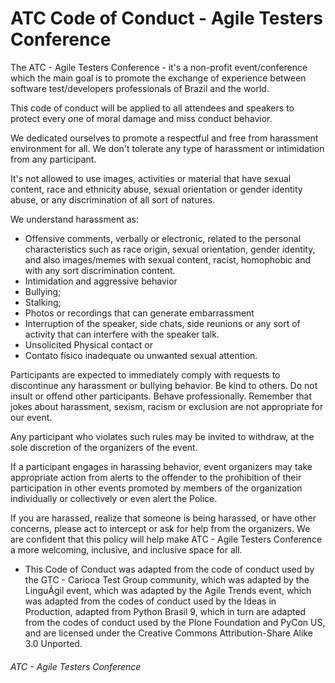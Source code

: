 # ATC Code of Conduct - Agile Testers Conference

The ATC - Agile Testers Conference - it's a non-profit event/conference which the main goal is to promote the exchange of experience between software test/developers professionals of Brazil and the world.

This code of conduct will be applied to all attendees and speakers to protect every one of moral damage and miss conduct behavior.

We dedicated ourselves to promote a respectful and free from harassment environment for all. We don't tolerate any type of harassment or intimidation from any participant.

It's not allowed to use images, activities or material that have sexual content, race and ethnicity abuse, sexual orientation or gender identity abuse, or any discrimination of all sort of natures. 

We understand harassment as:
* Offensive comments, verbally or electronic, related to the personal characteristics such as race origin, sexual orientation, gender identity, and also images/memes with sexual content, racist, homophobic and with any sort discrimination content.
* Intimidation and aggressive behavior
* Bullying;
* Stalking;
* Photos or recordings that can generate embarrassment
* Interruption of the speaker, side chats, side reunions or any sort of activity that can interfere with the speaker talk.
* Unsolicited Physical contact or 
* Contato físico inadequate ou unwanted sexual attention.


Participants are expected to immediately comply with requests to discontinue any harassment or bullying behavior. Be kind to others. Do not insult or offend other participants. Behave professionally. Remember that jokes about harassment, sexism, racism or exclusion are not appropriate for our event.


Any participant who violates such rules may be invited to withdraw, at the sole discretion of the organizers of the event.

If a participant engages in harassing behavior, event organizers may take appropriate action from alerts to the offender to the prohibition of their participation in other events promoted by members of the organization individually or collectively or even alert the Police.

If you are harassed, realize that someone is being harassed, or have other concerns, please act to intercept or ask for help from the organizers. We are confident that this policy will help make ATC - Agile Testers Conference a more welcoming, inclusive, and inclusive space for all.

* This Code of Conduct was adapted from the code of conduct used by the GTC - Carioca Test Group community, which was adapted by the LinguÁgil event, which was adapted by the Agile Trends event, which was adapted from the codes of conduct used by the Ideas in Production, adapted from Python Brasil 9, which in turn are adapted from the codes of conduct used by the Plone Foundation and PyCon US, and are licensed under the Creative Commons Attribution-Share Alike 3.0 Unported.



###### ATC - Agile Testers Conference
